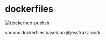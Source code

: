 # dockerfiles

![dockerhub-publish](https://github.com/ynirk/dockerfiles/workflows/dockerhub-publish/badge.svg)

various dockerfiles based on @jessfrazz work
